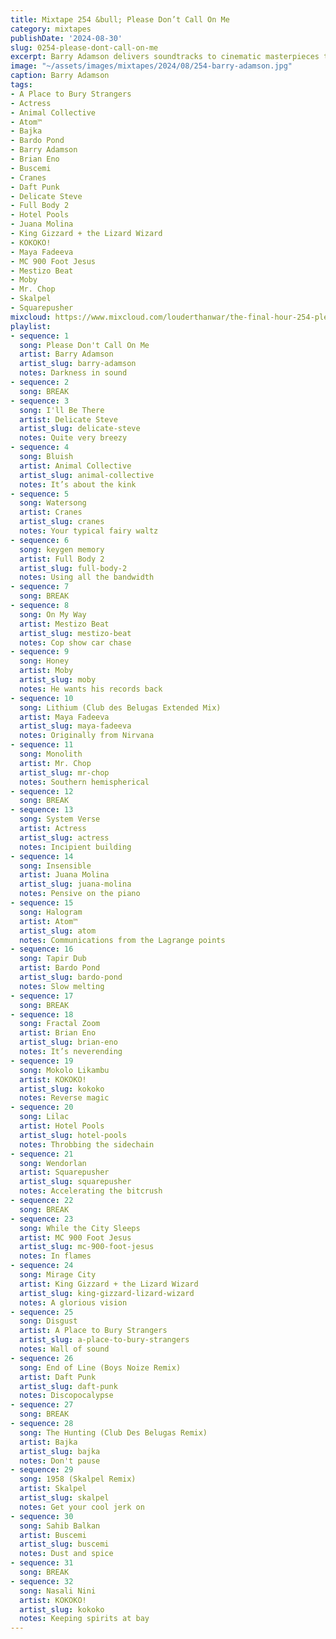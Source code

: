 ```yaml
---
title: Mixtape 254 &bull; Please Don’t Call On Me
category: mixtapes
publishDate: '2024-08-30'
slug: 0254-please-dont-call-on-me
excerpt: Barry Adamson delivers soundtracks to cinematic masterpieces that don’t exist.
image: "~/assets/images/mixtapes/2024/08/254-barry-adamson.jpg"
caption: Barry Adamson
tags:
- A Place to Bury Strangers
- Actress
- Animal Collective
- Atom™
- Bajka
- Bardo Pond
- Barry Adamson
- Brian Eno
- Buscemi
- Cranes
- Daft Punk
- Delicate Steve
- Full Body 2
- Hotel Pools
- Juana Molina
- King Gizzard + the Lizard Wizard
- KOKOKO!
- Maya Fadeeva
- MC 900 Foot Jesus
- Mestizo Beat
- Moby
- Mr. Chop
- Skalpel
- Squarepusher
mixcloud: https://www.mixcloud.com/louderthanwar/the-final-hour-254-please-dont-call-on-me-2024-08-30/
playlist:
- sequence: 1
  song: Please Don't Call On Me
  artist: Barry Adamson
  artist_slug: barry-adamson
  notes: Darkness in sound
- sequence: 2
  song: BREAK
- sequence: 3
  song: I'll Be There
  artist: Delicate Steve
  artist_slug: delicate-steve
  notes: Quite very breezy
- sequence: 4
  song: Bluish
  artist: Animal Collective
  artist_slug: animal-collective
  notes: It’s about the kink
- sequence: 5
  song: Watersong
  artist: Cranes
  artist_slug: cranes
  notes: Your typical fairy waltz
- sequence: 6
  song: keygen memory
  artist: Full Body 2
  artist_slug: full-body-2
  notes: Using all the bandwidth
- sequence: 7
  song: BREAK
- sequence: 8
  song: On My Way
  artist: Mestizo Beat
  artist_slug: mestizo-beat
  notes: Cop show car chase
- sequence: 9
  song: Honey
  artist: Moby
  artist_slug: moby
  notes: He wants his records back
- sequence: 10
  song: Lithium (Club des Belugas Extended Mix)
  artist: Maya Fadeeva
  artist_slug: maya-fadeeva
  notes: Originally from Nirvana
- sequence: 11
  song: Monolith
  artist: Mr. Chop
  artist_slug: mr-chop
  notes: Southern hemispherical
- sequence: 12
  song: BREAK
- sequence: 13
  song: System Verse
  artist: Actress
  artist_slug: actress
  notes: Incipient building
- sequence: 14
  song: Insensible
  artist: Juana Molina
  artist_slug: juana-molina
  notes: Pensive on the piano
- sequence: 15
  song: Halogram
  artist: Atom™
  artist_slug: atom
  notes: Communications from the Lagrange points
- sequence: 16
  song: Tapir Dub
  artist: Bardo Pond
  artist_slug: bardo-pond
  notes: Slow melting
- sequence: 17
  song: BREAK
- sequence: 18
  song: Fractal Zoom
  artist: Brian Eno
  artist_slug: brian-eno
  notes: It’s neverending
- sequence: 19
  song: Mokolo Likambu
  artist: KOKOKO!
  artist_slug: kokoko
  notes: Reverse magic
- sequence: 20
  song: Lilac
  artist: Hotel Pools
  artist_slug: hotel-pools
  notes: Throbbing the sidechain
- sequence: 21
  song: Wendorlan
  artist: Squarepusher
  artist_slug: squarepusher
  notes: Accelerating the bitcrush
- sequence: 22
  song: BREAK
- sequence: 23
  song: While the City Sleeps
  artist: MC 900 Foot Jesus
  artist_slug: mc-900-foot-jesus
  notes: In flames
- sequence: 24
  song: Mirage City
  artist: King Gizzard + the Lizard Wizard
  artist_slug: king-gizzard-lizard-wizard
  notes: A glorious vision
- sequence: 25
  song: Disgust
  artist: A Place to Bury Strangers
  artist_slug: a-place-to-bury-strangers
  notes: Wall of sound
- sequence: 26
  song: End of Line (Boys Noize Remix)
  artist: Daft Punk
  artist_slug: daft-punk
  notes: Discopocalypse
- sequence: 27
  song: BREAK
- sequence: 28
  song: The Hunting (Club Des Belugas Remix)
  artist: Bajka
  artist_slug: bajka
  notes: Don't pause
- sequence: 29
  song: 1958 (Skalpel Remix)
  artist: Skalpel
  artist_slug: skalpel
  notes: Get your cool jerk on
- sequence: 30
  song: Sahib Balkan
  artist: Buscemi
  artist_slug: buscemi
  notes: Dust and spice
- sequence: 31
  song: BREAK
- sequence: 32
  song: Nasali Nini
  artist: KOKOKO!
  artist_slug: kokoko
  notes: Keeping spirits at bay
---
```


